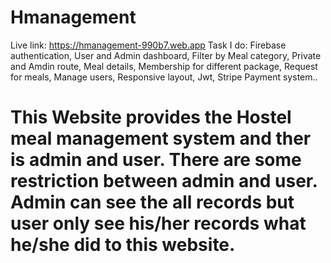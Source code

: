 # Hmanagement
Live link: https://hmanagement-990b7.web.app
Task I do: Firebase authentication, User and Admin dashboard, Filter by Meal category, Private and Amdin route, Meal details, Membership for different package, Request for meals, Manage users, Responsive layout, Jwt, Stripe Payment system..
 # This Website provides the Hostel meal management system and ther is admin and user. There are some restriction between admin and user. Admin can see the all records but user only see his/her records what he/she did to this website.

